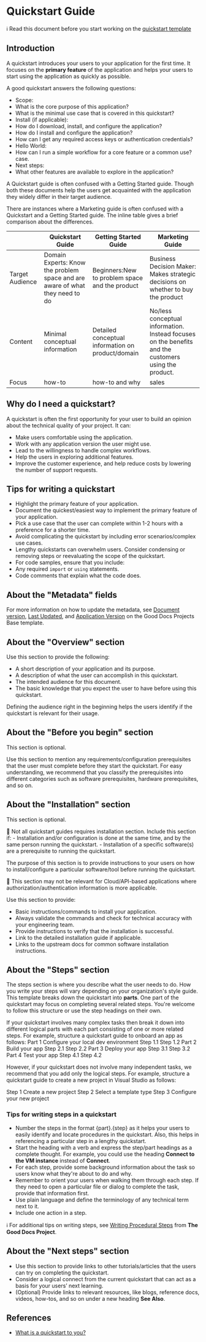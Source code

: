 
 

# Quickstart Guide

:information_source: Read this document before you start working on the [quickstart template](template-quickstarts.md)

## Introduction

A quickstart introduces your users to your application for the first time.
It focuses on the **primary feature** of the application and helps your users to start using the application as quickly as possible.

A good quickstart answers the following questions:

- Scope:
 - What is the core purpose of this application?
 - What is the minimal use case that is covered in this quickstart?
- Install (if applicable):
 - How do I download, install, and configure the application?
 - How do I install and configure the application?
 - How can I get any required access keys or authentication credentials?
- Hello  World:
 - How can I run a simple workflow for a core feature or a common use? case.
- Next steps:
 - What other features are available to explore in the application?

A Quickstart guide is often confused with a Getting Started  guide. Though both these documents help the users get acquainted with the application they widely differ in their target audience. 

There are instances where a Marketing guide is often confused with a Quickstart and a Getting Started guide. The inline table gives a brief comparison about the differences. 

| |Quickstart Guide|Getting Started Guide| Marketing Guide|
|--------|----------------|----------------------|---------------|
 |Target Audience|Domain Experts: Know the problem space and are aware of what they need to do|Beginners:New to problem space and the product|Business Decision Maker: Makes strategic decisions on whether to buy the product 
|Content|Minimal conceptual information|Detailed conceptual information on product/domain| No/less conceptual information. Instead focuses on the benefits and the customers using the product.
|Focus|how-to| how-to and why|  sales

## Why do I need a quickstart?

A quickstart is often the first opportunity for your user to build an opinion about the technical quality of your project. It can:
- Make users comfortable using the application.
- Work with any application version the user might use.
- Lead to the willingness to handle complex workflows.
- Help the users in exploring additional features.
- Improve the customer experience, and help reduce costs by lowering the number of support requests.

## Tips for writing a quickstart

- Highlight the primary feature of your application.
- Document the quickest/easiest way to implement the primary feature  of your application.
- Pick a use case that the user can complete within 1-2 hours with a preference for a shorter time.
-  Avoid complicating the quickstart by including error scenarios/complex use cases.
- Lengthy quickstarts can overwhelm users. Consider condensing or removing steps or reevaluating the scope of the quickstart.
- For code samples, ensure that you include:  
 - Any required `import` or `using` statements.
 - Code comments that explain what the code does.

## About the "Metadata" fields

For more information on how to update the metadata, see [Document version](../base/base-guide.md#document-version), [Last Updated](../base/base-guide.md#last-updated), and [Application Version](../base/base-guide.md#application-versions) on the Good Docs Projects Base template.

## About the "Overview" section

Use this section to provide the following:

- A short description of your application and its purpose.
- A description of what the user can accomplish in this quickstart.
- The intended audience for this document. 
- The basic knowledge that you expect the user to have before using this quickstart.

Defining the audience right in the beginning helps the users identify if the quickstart is relevant for their usage.

## About the "Before you begin" section

This section is optional.

Use this section to mention any requirements/configuration prerequisites that the user must complete before they start the quickstart. 
For easy understanding, we recommend that you classify the prerequisites into different categories such as software prerequisites, hardware prerequisites, and so on. 



## About the "Installation" section

This section is optional.

:memo: Not all quickstart guides requires installation section. Include this section if:
      - Installation and/or configuration is  done at the same time, and by the same person running the quickstart.
      - Installation of a specific software(s) are a prerequisite to running the quickstart. 
 
The purpose of this section is to provide instructions to your users on how to install/configure a particular software/tool before running the quickstart. 

:memo: This section may not be relevant for Cloud/API-based applications where authorization/authentication information is more applicable.

Use this section to provide:
- Basic instructions/commands to install your application.
 - Always validate the commands and check for technical accuracy with your engineering team.
 - Provide instructions to verify that the installation is successful.  
- Link to the detailed installation guide if applicable.
- Links to the upstream docs for common software installation instructions.

## About the "Steps" section

The steps section is where you describe what the user needs to do. How you write your steps will vary depending on your organization's style guide.
This template breaks down the quickstart into **parts**. One part of the quickstart may focus on completing several related steps. You're welcome to follow this structure or use the step headings on their own.

If your quickstart involves many complex tasks then break it down into different logical parts with each part consisting of one or more related steps. For example, structure a quickstart guide to onboard an app as follows:
Part 1 Configure your local dev environment
Step 1.1 
Step 1.2
Part 2 Build your app
Step 2.1
Step 2.2
Part 3 Deploy your app 
Step 3.1
Step 3.2
Part 4 Test your app 
Step 4.1
Step 4.2

However, if your quickstart does not involve many independent tasks, we recommend that you add only the logical steps. For example, structure  a quickstart guide to create a new project in Visual Studio as follows:

Step 1 Create a new project
Step 2 Select a template type
Step 3 Configure your new project

### Tips for writing steps in a quickstart

- Number the steps in the format {part}.{step} as it helps your users to easily identify and locate procedures in the quickstart. Also, this helps in referencing a particular step in a lengthy quickstart.
- Start the heading with a verb and express the step/part headings as a complete thought. For example, you could use the heading **Connect to the VM instance** instead of **Connect**.   
- For each step, provide some background information about the task so users know what they're about to do and why.
- Remember to orient your users when walking them through each step. If they need to open a particular file or dialog to complete the task, provide that information first.
- Use plain language and define the terminology of any technical term next to it.
- Include one action in a step.

:information_source: For additional tips on writing steps, see [Writing Procedural Steps](writing-tips.md#writing-procedural-steps) from **The Good Docs Project**.

## About the "Next steps" section

- Use this section to provide links to other tutorials/articles that the users can try on completing the quickstart. 
- Consider a logical connect from the current quickstart that can act as a basis for your users’ next learning.  
- (Optional) Provide links to relevant resources, like blogs, reference docs, videos, how-tos, and so on under a new heading **See Also**. 

## References

* [What is a quickstart to you?](https://ffeathers.wordpress.com/2018/10/08/what-is-a-quickstart-to-you/) 